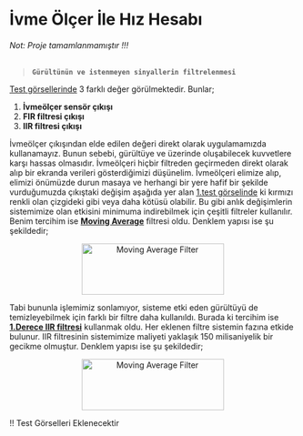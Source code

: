 # İvme Ölçer İle Hız Hesabı
<h6>Not: Proje tamamlanmamıştır !!!</h6>

> **`Gürültünün ve istenmeyen sinyallerin filtrelenmesi`**
> 

[Test görsellerinde](#test-görselleri) 3 farklı değer görülmektedir. Bunlar;

1. **İvmeölçer sensör çıkışı**
2. **FIR filtresi çıkışı**
3. **IIR filtresi çıkışı**

İvmeölçer çıkışından elde edilen değeri direkt olarak uygulamamızda kullanamayız. Bunun sebebi, gürültüye ve üzerinde oluşabilecek kuvvetlere karşı hassas olmasıdır. İvmeölçeri hiçbir filtreden geçirmeden direkt olarak alıp bir ekranda verileri gösterdiğimizi düşünelim. İvmeölçeri elimize alıp, elimizi önümüzde durun masaya ve herhangi bir yere hafif bir şekilde vurduğumuzda çıkıştaki değişim aşağıda yer alan [1.test görselinde](#test-görselleri) ki kırmızı renkli olan çizgideki gibi veya daha kötüsü olabilir. Bu gibi anlık değişimlerin sistemimize olan etkisini minimuma indirebilmek için çeşitli filtreler kullanılır. Benim tercihim ise **<u>Moving Average</u>** filtresi oldu. Denklem yapısı ise şu şekildedir;

<p align="center">
<img width="250" height="90" src="https://user-images.githubusercontent.com/75426545/148693677-5623d430-a40f-4e25-9315-3f36b240ff7c.png" alt="Moving Average Filter">
</p>

Tabi bununla işlemimiz sonlamıyor, sisteme etki eden gürültüyü de temizleyebilmek için farklı bir filtre daha kullanıldı. Burada ki tercihim ise <u>**1.Derece IIR filtresi**</u> kullanmak oldu. Her eklenen filtre sistemin fazına etkide bulunur. IIR filtresinin sistemimize maliyeti yaklaşık 150 milisaniyelik bir gecikme olmuştur. Denklem yapısı ise şu şekildedir;

<p align="center">
<img width="250" height="90" src="https://user-images.githubusercontent.com/75426545/148693861-364641db-2540-4a90-9c01-9e3502e9eb31.gif" alt="Moving Average Filter">
</p>

!! Test Görselleri Eklenecektir
<!--
## [<u>Test Görselleri</u>](#test-görselleri)

<p align="center">
<img width="1000" height="500" src="https://user-images.githubusercontent.com/75426545/148693977-1ca82dac-00af-4f3c-beca-25579f122b2f.png" alt="FİLTRELERİN ÇIKIŞA ETKİSİ 1">
</p>

<p align="center">
<img width="1000" height="500" src="https://user-images.githubusercontent.com/75426545/148694005-4001ad2d-b3c5-41cb-91e4-2df48a7225e9.png" alt="FİLTRELERİN ÇIKIŞA ETKİSİ 2">
</p>

<p align="center">
<img width="1010" height="500" src="https://user-images.githubusercontent.com/75426545/148694007-104a6c9f-4b74-490c-babd-206bd937bca8.png" alt="FİLTRELERİN ÇIKIŞA ETKİSİ 3">
</p>

[FİLTRELERİN ÇIKIŞA ETKİSİ 1]: https://user-images.githubusercontent.com/75426545/148693977-1ca82dac-00af-4f3c-beca-25579f122b2f.png
-->
